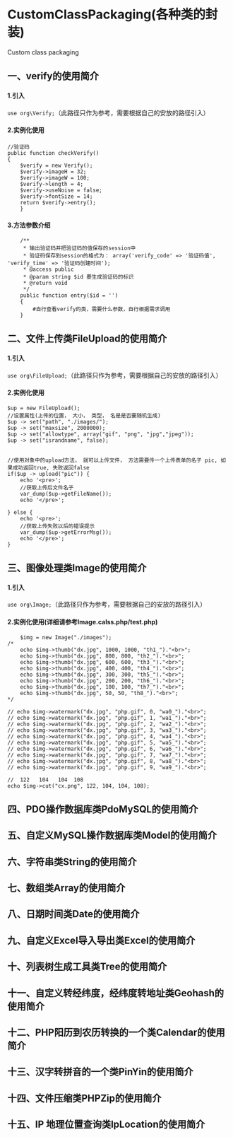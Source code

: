 #   CustomClassPackaging(各种类的封装)
Custom class packaging
##  一、verify的使用简介
#### 1.引入

``use org\Verify;``（此路径只作为参考，需要根据自己的安放的路径引入）


#### 2.实例化使用

```
//验证码
public function checkVerify()
{
    $verify = new Verify();
    $verify->imageH = 32;
    $verify->imageW = 100;
    $verify->length = 4;
    $verify->useNoise = false;
    $verify->fontSize = 14;
    return $verify->entry();
    }      
```

#### 3.方法参数介绍

```
    /**
     * 输出验证码并把验证码的值保存的session中
     * 验证码保存到session的格式为： array('verify_code' => '验证码值', 'verify_time' => '验证码创建时间');
     * @access public
     * @param string $id 要生成验证码的标识
     * @return void
     */
    public function entry($id = '')
    {
        #自行查看verify的类，需要什么参数，自行根据需求调用
    }

```

##  二、文件上传类FileUpload的使用简介
#### 1.引入

``use org\FileUpload;``（此路径只作为参考，需要根据自己的安放的路径引入）

#### 2.实例化使用
```
$up = new FileUpload();
//设置属性(上传的位置， 大小， 类型， 名是是否要随机生成)
$up -> set("path", "./images/");
$up -> set("maxsize", 2000000);
$up -> set("allowtype", array("gif", "png", "jpg","jpeg"));
$up -> set("israndname", false);


//使用对象中的upload方法， 就可以上传文件， 方法需要传一个上传表单的名子 pic, 如果成功返回true, 失败返回false
if($up -> upload("pic")) {
	echo '<pre>';
	//获取上传后文件名子
	var_dump($up->getFileName());
	echo '</pre>';

} else {
	echo '<pre>';
	//获取上传失败以后的错误提示
	var_dump($up->getErrorMsg());
	echo '</pre>';
}
```

##  三、图像处理类Image的使用简介

#### 1.引入

``use org\Image;``（此路径只作为参考，需要根据自己的安放的路径引入）


#### 2.实例化使用(详细请参考Image.calss.php/test.php)
```
    $img = new Image("./images");
/*
    echo $img->thumb("dx.jpg", 1000, 1000, "th1_")."<br>";
    echo $img->thumb("dx.jpg", 800, 800, "th2_")."<br>";
    echo $img->thumb("dx.jpg", 600, 600, "th3_")."<br>";
    echo $img->thumb("dx.jpg", 400, 400, "th4_")."<br>";
    echo $img->thumb("dx.jpg", 300, 300, "th5_")."<br>";
    echo $img->thumb("dx.jpg", 200, 200, "th6_")."<br>";
    echo $img->thumb("dx.jpg", 100, 100, "th7_")."<br>";
    echo $img->thumb("dx.jpg", 50, 50, "th8_")."<br>";
*/

// echo $img->watermark("dx.jpg", "php.gif", 0, "wa0_")."<br>";	
// echo $img->watermark("dx.jpg", "php.gif", 1, "wa1_")."<br>";	
// echo $img->watermark("dx.jpg", "php.gif", 2, "wa2_")."<br>";	
// echo $img->watermark("dx.jpg", "php.gif", 3, "wa3_")."<br>";	
// echo $img->watermark("dx.jpg", "php.gif", 4, "wa4_")."<br>";	
// echo $img->watermark("dx.jpg", "php.gif", 5, "wa5_")."<br>";	
// echo $img->watermark("dx.jpg", "php.gif", 6, "wa6_")."<br>";	
// echo $img->watermark("dx.jpg", "php.gif", 7, "wa7_")."<br>";	
// echo $img->watermark("dx.jpg", "php.gif", 8, "wa8_")."<br>";	
// echo $img->watermark("dx.jpg", "php.gif", 9, "wa9_")."<br>";	
 	
//  122   104   104  108
echo $img->cut("cx.png", 122, 104, 104, 108);

```

##  四、PDO操作数据库类PdoMySQL的使用简介


##  五、自定义MySQL操作数据库类Model的使用简介


##  六、字符串类String的使用简介


##  七、数组类Array的使用简介


##  八、日期时间类Date的使用简介


##  九、自定义Excel导入导出类Excel的使用简介


##  十、列表树生成工具类Tree的使用简介


## 十一、自定义转经纬度，经纬度转地址类Geohash的使用简介


## 十二、PHP阳历到农历转换的一个类Calendar的使用简介


## 十三、汉字转拼音的一个类PinYin的使用简介


## 十四、文件压缩类PHPZip的使用简介


## 十五、IP 地理位置查询类IpLocation的使用简介


